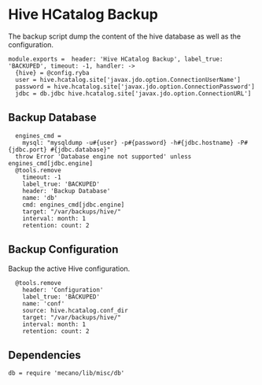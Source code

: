 
# Hive HCatalog Backup

The backup script dump the content of the hive database as well as the
configuration.

    module.exports =  header: 'Hive HCatalog Backup', label_true: 'BACKUPED', timeout: -1, handler: ->
      {hive} = @config.ryba
      user = hive.hcatalog.site['javax.jdo.option.ConnectionUserName']
      password = hive.hcatalog.site['javax.jdo.option.ConnectionPassword']
      jdbc = db.jdbc hive.hcatalog.site['javax.jdo.option.ConnectionURL']

## Backup Database

      engines_cmd =
        mysql: "mysqldump -u#{user} -p#{password} -h#{jdbc.hostname} -P#{jdbc.port} #{jdbc.database}"
      throw Error 'Database engine not supported' unless engines_cmd[jdbc.engine]
      @tools.remove
        timeout: -1
        label_true: 'BACKUPED'
        header: 'Backup Database'
        name: 'db'
        cmd: engines_cmd[jdbc.engine]
        target: "/var/backups/hive/"
        interval: month: 1
        retention: count: 2

## Backup Configuration

Backup the active Hive configuration.

      @tools.remove
        header: 'Configuration'
        label_true: 'BACKUPED'
        name: 'conf'
        source: hive.hcatalog.conf_dir
        target: "/var/backups/hive/"
        interval: month: 1
        retention: count: 2

## Dependencies

    db = require 'mecano/lib/misc/db'
